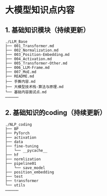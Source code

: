 # 大模型知识点内容

## 1. 基础知识模块（持续更新）

```shell
./LLM_Base
├── 001_Transformer.md
├── 002_Normalization.md
├── 003_Position-Embedding.md
├── 004_Activation.md
├── 005_Transformer-Other.md
├── 006_LLM-Frame.md
├── 007_MoE.md
├── README.md
├── 手撕内容.md
├── 大模型技术栈-算法与原理.md
└── 基础内容面试点.md
………………
```



## 2. 基础知识的coding（持续更新）

```shell
./NLP_coding
├── BP
├── PyTorch
├── activation
├── data
├── fine-tuning
│   └── __pycache__
├── hf
├── normlization
├── pipeline01
│   └── save_model
├── position_embedding
├── test
├── transformer
└── utils
………………
```

